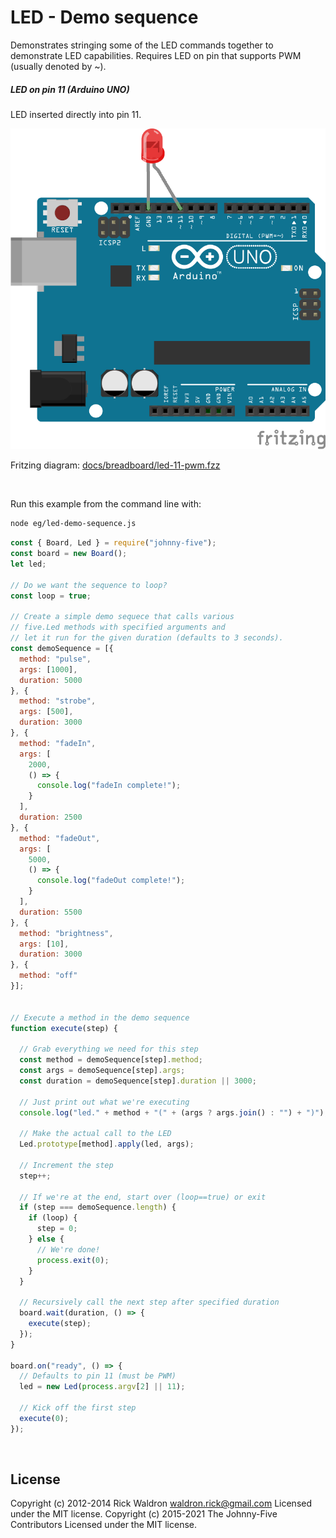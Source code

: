 <!--remove-start-->

# LED - Demo sequence

<!--remove-end-->


Demonstrates stringing some of the LED commands together to demonstrate LED capabilities. Requires LED on pin that supports PWM (usually denoted by ~).





##### LED on pin 11 (Arduino UNO)


LED inserted directly into pin 11.


![docs/breadboard/led-11-pwm.png](breadboard/led-11-pwm.png)<br>

Fritzing diagram: [docs/breadboard/led-11-pwm.fzz](breadboard/led-11-pwm.fzz)

&nbsp;




Run this example from the command line with:
```bash
node eg/led-demo-sequence.js
```


```javascript
const { Board, Led } = require("johnny-five");
const board = new Board();
let led;

// Do we want the sequence to loop?
const loop = true;

// Create a simple demo sequece that calls various
// five.Led methods with specified arguments and
// let it run for the given duration (defaults to 3 seconds).
const demoSequence = [{
  method: "pulse",
  args: [1000],
  duration: 5000
}, {
  method: "strobe",
  args: [500],
  duration: 3000
}, {
  method: "fadeIn",
  args: [
    2000,
    () => {
      console.log("fadeIn complete!");
    }
  ],
  duration: 2500
}, {
  method: "fadeOut",
  args: [
    5000,
    () => {
      console.log("fadeOut complete!");
    }
  ],
  duration: 5500
}, {
  method: "brightness",
  args: [10],
  duration: 3000
}, {
  method: "off"
}];


// Execute a method in the demo sequence
function execute(step) {

  // Grab everything we need for this step
  const method = demoSequence[step].method;
  const args = demoSequence[step].args;
  const duration = demoSequence[step].duration || 3000;

  // Just print out what we're executing
  console.log("led." + method + "(" + (args ? args.join() : "") + ")");

  // Make the actual call to the LED
  Led.prototype[method].apply(led, args);

  // Increment the step
  step++;

  // If we're at the end, start over (loop==true) or exit
  if (step === demoSequence.length) {
    if (loop) {
      step = 0;
    } else {
      // We're done!
      process.exit(0);
    }
  }

  // Recursively call the next step after specified duration
  board.wait(duration, () => {
    execute(step);
  });
}

board.on("ready", () => {
  // Defaults to pin 11 (must be PWM)
  led = new Led(process.argv[2] || 11);

  // Kick off the first step
  execute(0);
});

```








&nbsp;

<!--remove-start-->

## License
Copyright (c) 2012-2014 Rick Waldron <waldron.rick@gmail.com>
Licensed under the MIT license.
Copyright (c) 2015-2021 The Johnny-Five Contributors
Licensed under the MIT license.

<!--remove-end-->
